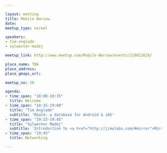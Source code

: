```yaml
---

layout: meeting
title: Mobile Warsaw
date: 
meetup_type: normal

speakers:
- tim-anglade
- sylwester-madej

meetup_link: http://www.meetup.com/Mobile-Warsaw/events/218611628/

place_name: TBA
place_address:
place_gmaps_url:

meetup_no: 20

agenda:
- time_span: "18:00-18:15"
  title: Welcome
- time_span: "18:15-19:00"
  title: "Tim Anglade"
  subtitle: 'Realm: a database for Android & iOS'
- time_span: "19:15-19:45"
  title: "Sylwester Madej"
  subtitle: 'Introduction to <a href="http://jimulabs.com/#mirror">Mirror</a>'
- time_span: "19:45"
  title: Networking
  
---
```

